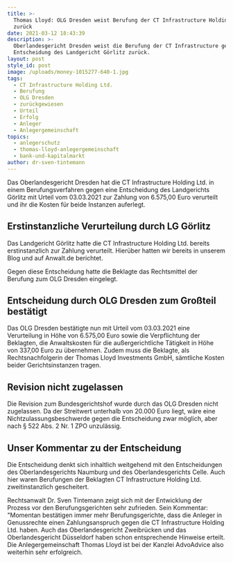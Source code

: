 ```yaml
---
title: >-
  Thomas Lloyd: OLG Dresden weist Berufung der CT Infrastructure Holding Ltd.
  zurück
date: 2021-03-12 18:43:39
description: >-
  Oberlandesgericht Dresden weist die Berufung der CT Infrastructure gegen eine
  Entscheidung des Landgericht Görlitz zurück.
layout: post
style_id: post
image: /uploads/money-1015277-640-1.jpg
tags:
  - CT Infrastructure Holding Ltd.
  - Berufung
  - OLG Dresden
  - zurückgewiesen
  - Urteil
  - Erfolg
  - Anleger
  - Anlegergemeinschaft
topics:
  - anlegerschutz
  - thomas-lloyd-anlegergemeinschaft
  - bank-und-kapitalmarkt
author: dr-sven-tintemann
---
```

Das Oberlandesgericht Dresden hat die CT Infrastructure Holding Ltd. in einem Berufungsverfahren gegen eine Entscheidung des Landgerichts Görlitz mit Urteil vom 03.03.2021 zur Zahlung von 6.575,00 Euro verurteilt und ihr die Kosten für beide Instanzen auferlegt.&nbsp;

## Erstinstanzliche Verurteilung durch LG Görlitz

Das Landgericht Görlitz hatte die CT Infrastructure Holding Ltd. bereits erstinstanzlich zur Zahlung verurteilt. Hierüber hatten wir bereits in unserem Blog und auf Anwalt.de berichtet.&nbsp;

Gegen diese Entscheidung hatte die Beklagte das Rechtsmittel der Berufung zum OLG Dresden eingelegt.&nbsp;

## Entscheidung durch OLG Dresden zum Gro&szlig;teil bestätigt

Das OLG Dresden bestätigte nun mit Urteil vom 03.03.2021 eine Verurteilung in Höhe von 6.575,00 Euro sowie die Verpflichtung der Beklagten, die Anwaltskosten für die au&szlig;ergerichtliche Tätigkeit in Höhe von 337,00 Euro zu übernehmen. Zudem muss die Beklagte, als Rechtsnachfolgerin der Thomas Lloyd Investments GmbH, sämtliche Kosten beider Gerichtsinstanzen tragen.&nbsp;

## Revision nicht zugelassen

Die Revision zum Bundesgerichtshof wurde durch das OLG Dresden nicht zugelassen. Da der Streitwert unterhalb von 20.000 Euro liegt, wäre eine Nichtzulassungsbeschwerde gegen die Entscheidung zwar möglich, aber nach &sect; 522 Abs. 2 Nr. 1 ZPO unzulässig.

## Unser Kommentar zu der Entscheidung

Die Entscheidung denkt sich inhaltlich weitgehend mit den Entscheidungen des Oberlandesgerichts Naumburg und des Oberlandesgerichts Celle. Auch hier waren Berufungen der Beklagten CT Infrastructure Holding Ltd. zweitinstanzlich gescheitert.&nbsp;

Rechtsanwalt Dr. Sven Tintemann zeigt sich mit der Entwicklung der Prozess vor den Berufungsgerichten sehr zufrieden. Sein Kommentar: "Momentan bestätigen immer mehr Berufungsgerichte, dass die Anleger in Genussrechte einen Zahlungsanspruch gegen die CT Infrastructure Holding Ltd. haben. Auch das Oberlandesgericht Zweibrücken und das Oberlandesgericht Düsseldorf haben schon entsprechende Hinweise erteilt. Die Anlegergemeinschaft Thomas Lloyd ist bei der Kanzlei AdvoAdvice also weiterhin sehr erfolgreich.
